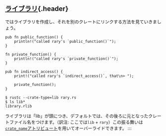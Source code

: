 ## [ライブラリ](#ライブラリ){.header}

ではライブラリを作成し、それを別のクレートにリンクする方法を見ていきましょう。

``` {.rust .ignore}
pub fn public_function() {
    println!("called rary's `public_function()`");
}

fn private_function() {
    println!("called rary's `private_function()`");
}

pub fn indirect_access() {
    print!("called rary's `indirect_access()`, that\n> ");

    private_function();
}
```

``` shell
$ rustc --crate-type=lib rary.rs
$ ls lib*
library.rlib
```

ライブラリは「lib」が頭につき、デフォルトでは、その後ろに元となったクレートファイル名をつけます。（訳注:
ここでは`lib` +
`rary`）この振る舞いは[`crate_name`アトリビュート](../attribute/crate.html)を用いてオーバーライドできます。
:::

